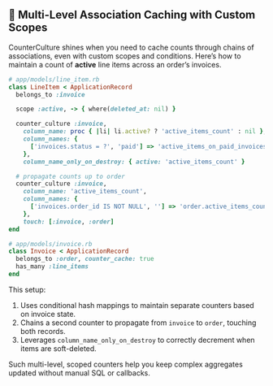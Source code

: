 ## 🔗 Multi-Level Association Caching with Custom Scopes
CounterCulture shines when you need to cache counts through chains of associations, even with custom scopes and conditions. Here’s how to maintain a count of **active** line items across an order’s invoices.

```ruby
# app/models/line_item.rb
class LineItem < ApplicationRecord
  belongs_to :invoice

  scope :active, -> { where(deleted_at: nil) }

  counter_culture :invoice,
    column_name: proc { |li| li.active? ? 'active_items_count' : nil },
    column_names: {
      ['invoices.status = ?', 'paid'] => 'active_items_on_paid_invoices_count'
    },
    column_name_only_on_destroy: { active: 'active_items_count' }

  # propagate counts up to order
  counter_culture :invoice, 
    column_name: 'active_items_count', 
    column_names: {
      ['invoices.order_id IS NOT NULL', ''] => 'order.active_items_count'
    },
    touch: [:invoice, :order]
end

# app/models/invoice.rb
class Invoice < ApplicationRecord
  belongs_to :order, counter_cache: true
  has_many :line_items
end
```

This setup:

1. Uses conditional hash mappings to maintain separate counters based on invoice state.
2. Chains a second counter to propagate from `invoice` to `order`, touching both records.
3. Leverages `column_name_only_on_destroy` to correctly decrement when items are soft-deleted.

Such multi-level, scoped counters help you keep complex aggregates updated without manual SQL or callbacks.